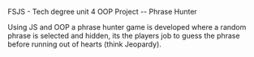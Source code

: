 FSJS - Tech degree unit 4 OOP Project -- Phrase Hunter

Using JS and OOP a phrase hunter game is developed where a random phrase is selected and hidden, its the players job to guess the phrase before running out of hearts (think Jeopardy).



